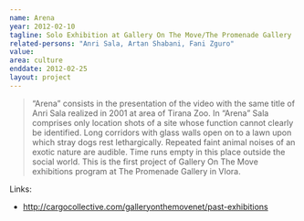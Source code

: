 ```yaml
---
name: Arena
year: 2012-02-10
tagline: Solo Exhibition at Gallery On The Move/The Promenade Gallery
related-persons: "Anri Sala, Artan Shabani, Fani Zguro"
value:
area: culture
enddate: 2012-02-25
layout: project
---
```

>“Arena” consists in the presentation of the video with the same title of Anri Sala realized in 2001 at area of Tirana Zoo. In “Arena” Sala comprises only location shots of a site whose function cannot clearly be identified. Long corridors with glass walls open on to a lawn upon which stray dogs rest lethargically. Repeated faint animal noises of an exotic nature are audible. Time runs empty in this place outside the social world. This is the first project of Gallery On The Move exhibitions program at The Promenade Gallery in Vlora.


Links:
* <http://cargocollective.com/galleryonthemovenet/past-exhibitions>
